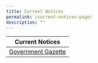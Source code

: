 ```yaml
---
title: Current Notices
permalink: /current-notices-page/
description: ""
---
```

| Current Notices| 
| -------- | 
| [Government Gazette](/current-notices/government-gazette/advertisements/) |